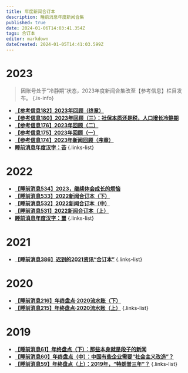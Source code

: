 ```yaml
---
title: 年度新闻合订本
description: 睡前消息年度新闻合集
published: true
date: 2024-01-06T14:03:41.354Z
tags: 合订本
editor: markdown
dateCreated: 2024-01-05T14:41:03.599Z
---
```


# 2023

> 因账号处于“冷静期”状态，2023年度新闻合集改至【参考信息】栏目发布。
{.is-info}

- [**【参考信息182】2023年回顾（终章）**](/reference/101-200/182.md)
- [**【参考信息180】2023年回顾（三）：社保本质还是税，人口增长冷静期**](/reference/101-200/180.md)
- [**【参考信息176】2023年回顾（二）**](/reference/101-200/176.md)
- [**【参考信息175】2023年回顾（一）**](/reference/101-200/175.md)
- [**【参考信息174】2023年新闻回顾（序章）**](/reference/101-200/174.md)
- [**睡前消息年度汉字：苔**](/main/601-700/thewordof2023.md)
{.links-list}

# 2022

- [**【睡前消息534】2023，继续体会成长的烦恼**](/main/501-600/534.md)
- [**【睡前消息533】2022新闻合订本（下）**](/main/501-600/533.md)
- [**【睡前消息532】2022新闻合订本（中）**](/main/501-600/532.md)
- [**【睡前消息531】2022新闻合订本（上）**](/main/501-600/531.md)
- [**睡前消息年度汉字：噩**](/main/501-600/thewordof2022.md)
{.links-list}

# 2021

- [**【睡前消息386】迟到的2021资讯“合订本”**](/main/301-400/386.md)
{.links-list}

# 2020

- [**【睡前消息216】年终盘点·2020流水账（下）**](/main/201-300/216.md)
- [**【睡前消息215】年终盘点·2020流水账（上）**](/main/201-300/215.md)
{.links-list}

# 2019

- [**【睡前消息61】年终盘点（下）：那些本身就是段子的新闻**](/main/1-100/61.md)
- [**【睡前消息60】年终盘点（中）：中国有些企业需要“社会主义改造”？**](/main/1-100/60.md)
- [**【睡前消息59】年终盘点（上）：2019年，“特朗普三年”？**](/main/1-100/59.md)
{.links-list}